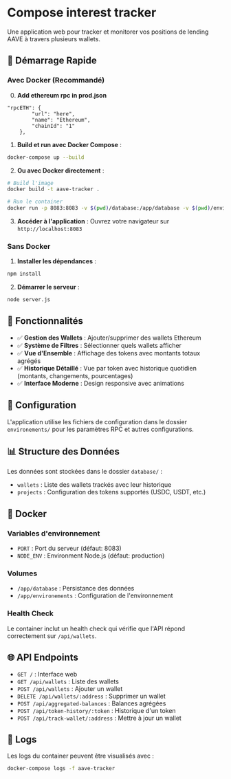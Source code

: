 # Compose interest tracker

Une application web pour tracker et monitorer vos positions de lending AAVE à travers plusieurs wallets.

## 🚀 Démarrage Rapide

### Avec Docker (Recommandé)

0. **Add ethereum rpc in prod.json**
```
"rpcETH": {
        "url": "here",
        "name": "Ethereum",
        "chainId": "1"
    },
```

1. **Build et run avec Docker Compose** :
```bash
docker-compose up --build
```

2. **Ou avec Docker directement** :
```bash
# Build l'image
docker build -t aave-tracker .

# Run le container
docker run -p 8083:8083 -v $(pwd)/database:/app/database -v $(pwd)/environements:/app/environements aave-tracker
```

3. **Accéder à l'application** :
Ouvrez votre navigateur sur `http://localhost:8083`

### Sans Docker

1. **Installer les dépendances** :
```bash
npm install
```

2. **Démarrer le serveur** :
```bash
node server.js
```

## 📝 Fonctionnalités

- ✅ **Gestion des Wallets** : Ajouter/supprimer des wallets Ethereum
- ✅ **Système de Filtres** : Sélectionner quels wallets afficher
- ✅ **Vue d'Ensemble** : Affichage des tokens avec montants totaux agrégés
- ✅ **Historique Détaillé** : Vue par token avec historique quotidien (montants, changements, pourcentages)
- ✅ **Interface Moderne** : Design responsive avec animations

## 🔧 Configuration

L'application utilise les fichiers de configuration dans le dossier `environements/` pour les paramètres RPC et autres configurations.

## 📊 Structure des Données

Les données sont stockées dans le dossier `database/` :
- `wallets` : Liste des wallets trackés avec leur historique
- `projects` : Configuration des tokens supportés (USDC, USDT, etc.)

## 🐳 Docker

### Variables d'environnement

- `PORT` : Port du serveur (défaut: 8083)
- `NODE_ENV` : Environment Node.js (défaut: production)

### Volumes

- `/app/database` : Persistance des données
- `/app/environements` : Configuration de l'environnement

### Health Check

Le container inclut un health check qui vérifie que l'API répond correctement sur `/api/wallets`.

## 🌐 API Endpoints

- `GET /` : Interface web
- `GET /api/wallets` : Liste des wallets
- `POST /api/wallets` : Ajouter un wallet
- `DELETE /api/wallets/:address` : Supprimer un wallet
- `POST /api/aggregated-balances` : Balances agrégées
- `POST /api/token-history/:token` : Historique d'un token
- `POST /api/track-wallet/:address` : Mettre à jour un wallet

## 🚦 Logs

Les logs du container peuvent être visualisés avec :
```bash
docker-compose logs -f aave-tracker
``` 